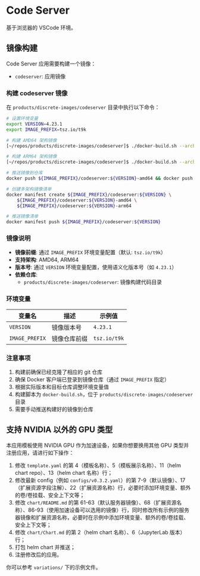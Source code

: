 # Code Server

基于浏览器的 VSCode 环境。

## 镜像构建

Code Server 应用需要构建一个镜像：

- `codeserver`: 应用镜像

### 构建 codeserver 镜像

在 `products/discrete-images/codeserver` 目录中执行以下命令：

```bash
# 设置环境变量
export VERSION=4.23.1
export IMAGE_PREFIX=tsz.io/t9k

# 构建 AMD64 架构镜像
[~/repos/products/discrete-images/codeserver]$ ./docker-build.sh --arch amd64 --tag ${VERSION}-amd64

# 构建 ARM64 架构镜像
[~/repos/products/discrete-images/codeserver]$ ./docker-build.sh --arch arm64 --tag ${VERSION}-arm64

# 推送镜像到仓库
docker push ${IMAGE_PREFIX}/codeserver:${VERSION}-amd64 && docker push ${IMAGE_PREFIX}/codeserver:${VERSION}-arm64

# 创建多架构镜像清单
docker manifest create ${IMAGE_PREFIX}/codeserver:${VERSION} \
    ${IMAGE_PREFIX}/codeserver:${VERSION}-amd64 \
    ${IMAGE_PREFIX}/codeserver:${VERSION}-arm64

# 推送镜像清单
docker manifest push ${IMAGE_PREFIX}/codeserver:${VERSION}
```

### 镜像说明

- **镜像前缀**: 通过 `IMAGE_PREFIX` 环境变量配置（默认: `tsz.io/t9k`）
- **支持架构**: AMD64, ARM64
- **版本号**: 通过 `VERSION` 环境变量配置，使用语义化版本号（如 `4.23.1`）
- **依赖仓库**:
  - `products/discrete-images/codeserver`: 镜像构建代码目录

### 环境变量

| 变量名 | 描述 | 示例值 |
|--------|------|--------|
| `VERSION` | 镜像版本号 | `4.23.1` |
| `IMAGE_PREFIX` | 镜像仓库前缀 | `tsz.io/t9k` |

### 注意事项

1. 构建前确保已经克隆了相应的 git 仓库
2. 确保 Docker 客户端已登录到镜像仓库（通过 `IMAGE_PREFIX` 指定）
3. 根据实际版本和目标仓库调整环境变量值
4. 构建脚本为 `docker-build.sh`，位于 `products/discrete-images/codeserver` 目录
5. 需要手动推送构建好的镜像到仓库

## 支持 NVIDIA 以外的 GPU 类型

本应用模板使用 NVIDIA GPU 作为加速设备，如果你想要换用其他 GPU 类型并注册应用，请进行如下操作：

1. 修改 `template.yaml` 的第 4（模板名称）、5（模板展示名称）、11（helm chart repo）、13（helm chart 名称）行；
2. 修改最新 config（例如 `configs/v0.3.2.yaml`）的第 7-9（默认镜像）、17（扩展资源字段注解）、22（扩展资源名称）行，必要时添加环境变量、额外的卷/卷挂载、安全上下文等；
3. 修改 `chart/README.md` 的第 61-63（默认服务器镜像）、68（扩展资源名称）、86-93（使用加速设备可以选用的镜像）行，同时修改所有示例的服务器镜像和扩展资源名称，必要时在示例中添加环境变量、额外的卷/卷挂载、安全上下文等；
4. 修改 `chart/Chart.md` 的第 2（helm chart 名称）、6（JupyterLab 版本）行；
5. 打包 helm chart 并推送；
6. 注册修改后的应用。

你可以参考 `variations/` 下的示例文件。
